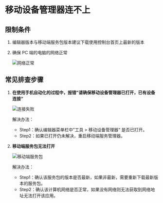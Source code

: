 # 移动设备管理器连不上

## 限制条件

1. 编辑器版本与移动端服务包版本建议下载使用控制台首页上最新的版本
2. 确保 PC 端的电脑的网络正常

    ![网络正常](https://docimages.blob.core.chinacloudapi.cn/images/troubleshoot/internet20220506.png)

## 常见排查步骤

1. **在使用手机自动化的过程中，报错”请确保移动设备管理器已打开，已有设备连接“**

    ![连接失败](https://docimages.blob.core.chinacloudapi.cn/images/troubleshoot/mobile0120220506.png)

    解决办法：

    - Step1：确认编辑器菜单栏中”工具 > 移动设备管理器“ 是否已打开。
    - Step2：如果已打开仍未解决，重启移动端服务管理器。

2. **移动端服务包无法打开**

    ![移动端服务包](https://docimages.blob.core.chinacloudapi.cn/images/troubleshoot/mobile0220220506.png)

    解决办法：

    - Step1：确认该服务包的版本是否最新，如果非最新，需要重新下载最新版本的服务包。
    - Step2：确认该计算机网络是否正常，如果没有网络则无法获取到网络地址无法打开该应用。

